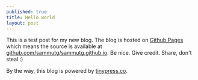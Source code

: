 ```yaml
---
published: true
title: Hello world
layout: post
---
```

This is a test post for my new blog. The blog is hosted on [Github Pages](http://pages.github.com/) which means the source is available at [github.com/sammutg/sammutg.github.io](http://github.com/sammutg/sammutg.github.io). Be nice. Give credit. Share, don't steal :)

By the way, this blog is powered by [tinypress.co](https://tinypress.co).